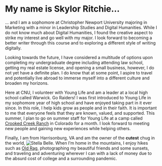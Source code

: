# My name is Skylor Ritchie…

… and I am a sophomore at Christopher Newport University majoring in Marketing with a minor in Leadership Studies and Digital Humanities. While I do not know much about Digital Humanities, I found the creative aspect to strike my interest and go well with my major. I look forward to becoming a better writer through this course and to exploring a different style of writing digitally. 

Looking towards the future, I have considered a multitude of options upon completing my undergraduate degree including attending law school, getting my real estate license, and opening a small business, however, I do not yet have a definite plan. I do know that at some point, I aspire to travel and potentially live abroad to immerse myself into a different culture and broaden my horizons.

Here at CNU, I volunteer with Young Life and am a leader at a local high school called Warwick. Go Raiders! I was first introduced to Young Life in my sophomore year of high school and have enjoyed taking part in it ever since. In this role, I help kids grow as people and in their faith. It is important to me that everyone feels that they are known, valued, and supported. This summer, I plan to go on summer staff for Young Life at a camp called [Crooked Creek Ranch](https://crookedcreek.younglife.org) in Colorado for a month. I look forward to meeting new people and gaining new experiences while helping others.

Finally, I am from Harrisonburg, VA and am the owner of the **cutest** chug in the world, ![Stella Belle](RitchieSkylor.github.io/RitchieSkylor/images/dogstella.JPG). When I’m home in the mountains, I enjoy hikes such as [Old Rag](https://www.alltrails.com/trail/us/virginia/old-rag-mountain-loop-trail), photographing my beautiful friends and some sunsets, and traveling and adventuring wherever I can with a lack of money due to the absurd cost of college and a surrounding pandemic.

